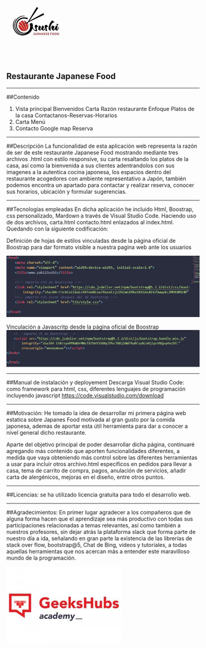 ![Alt text](logoRestaurante.jpg)
## Restaurante Japanese Food
---
##Contenido
1. Vista principal
        Bienvenidos
        Carta
        Razón restaurante
        Enfoque
        Platos de la casa
        Contactanos-Reservas-Horarios
2. Carta
        Menú
3. Contacto
        Google map
        Reserva
---        

##Descripción
La funcionalidad de esta aplicación web representa la razón de ser de este restaurante Japanese Food mostrando mediante tres archivos .html con estilo responsive, su carta resaltando los platos de la casa, así como la bienvenida a sus clientes adentrandolos con sus imagenes a la autentica cocina japonesa, los espacios dentro del restaurante acogedores con ambiente representativo a Japón, también podemos encontra un apartado para contactar y realizar reserva, conocer sus horarios, ubicación y formular sugerencias.

---
##Tecnologías empleadas
En dicha aplicación he incluido Html, Boostrap, css personalizado, Mardown a través de Visual Studio Code.
Haciendo uso de dos archivos, carta.html contacto.html enlazados al index.html. Quedando con la siguiente codificación:

Definición de hojas de estilos vinculadas desde la página oficial de Boostrap para dar formato visible a nuestra pagina web ante los usuarios

![Alt text](codigoCabecera.JPG)

Vinculación a Javascritp desde la página oficial de Boostrap
![Alt text](imag/codigoJS.JPG)


---
##Manual de instalación y deployement
Descarga Visual Studio Code: como framework para html, css, diferentes lenguajes de programación incluyendo javascript
https://code.visualstudio.com/download

---
##Motivación: 
He tomado la idea de desarrollar mi primera página web estatica sobre Japanes Food motivada al gran gusto por la comida japonesa, ademas de aportar esta útil herramienta para dar a conocer a nivel general dicho restaurante.

Aparte del objetivo principal de poder desarrollar dicha página, continuaré agregando más contenido que aporten funcionalidades diferentes, a medida que vaya obteniendo más control sobre las diferentes herramientas a usar para incluir otros archivo.html específicos en pedidos para llevar a casa, tema de carrito de compra, pagos, anulación de servicios, añadir carta de alergénicos, mejoras en el diseño, entre otros puntos.

---
##Licencias: 
se ha utilizado licencia gratuita para todo el desarrollo web.

---
##Agradecimientos: 
En primer lugar agradecer a los compañeros que de alguna forma hacen que el aprendizaje sea más productivo con todas sus participaciones relacionadas a temas relevantes, así como también a nuestros profesores, sin dejar atrás la plataforma slack que forma parte de nuestro día a ida, señalando en gran parte la existencia de las librerías de stack over flow, bootstrap@5, Chat de Bing, vídeos y tutoriales, a todas aquellas herramientas que nos acercan más a entender este maravilloso mundo de la programación.

![Alt text](logoGeekHub.jpg)

    



